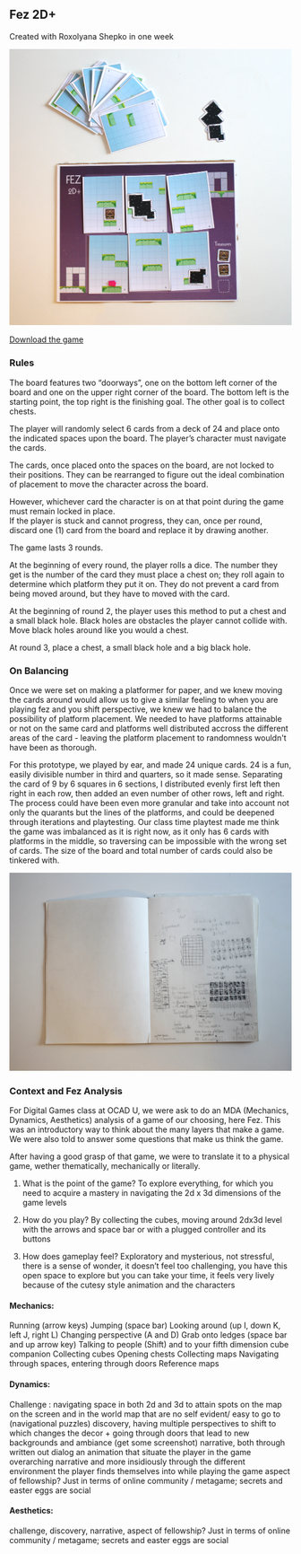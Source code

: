 ## Fez 2D+

Created with Roxolyana Shepko in one week  

![picture of the boardgame prototype](../Games/assets/boardgame_proto.png)  

[Download the game](../Games/assets/fez2dplus.pdf)    

### Rules

The board features two “doorways”, one on the bottom left corner of the board and one on the upper right corner of the board. The bottom left is the starting point, the top right is the finishing goal. The other goal is to collect chests.  

The player will randomly select 6 cards from a deck of 24 and place onto the indicated spaces upon the board. The player’s character must navigate the cards.  

The cards, once placed onto the spaces on the board, are not locked to their positions. They can be rearranged to figure out the ideal combination of placement to move the character across the board.

However, whichever card the character is on at that point during the game must remain locked in place.   
If the player is stuck and cannot progress, they can, once per round, discard one (1) card from the board and replace it by drawing another.  


The game lasts 3 rounds.  

At the beginning of every round, the player rolls a dice. The number they get is the number of the card they must place a chest on; they roll again to determine which platform they put it on. They do not prevent a card from being moved around, but they have to moved with the card.   

At the beginning of round 2, the player uses this method to put a chest and a small black hole. Black holes are obstacles the player cannot collide with. Move black holes around like you would a chest.  

At round 3, place a chest, a small black hole and a big black hole.

### On Balancing

Once we were set on making a platformer for paper, and we knew moving the cards around would allow us to give a similar feeling to when you are playing fez and you shift perspective, we knew we had to balance the possibility of platform placement. We needed to have platforms attainable or not on the same card and platforms well distributed accross the different areas of the card - leaving the platform placement to randomness wouldn't have been as thorough.   

For this prototype, we played by ear, and made 24 unique cards. 24 is a fun, easily divisible number in third and quarters, so it made sense. Separating the card of 9 by 6 squares in 6 sections, I distributed evenly first left then right in each row, then added an even number of other rows, left and right. The process could have been even more granular and take into account not only the quarants but the lines of the platforms, and could be deepened through iterations and playtesting. Our class time playtest made me think the game was imbalanced as it is right now, as it only has 6 cards with platforms in the middle, so traversing can be impossible with the wrong set of cards. The size of the board and total number of cards could also be tinkered with.

![Balancing in action, draft](../Games/assets/balancing.png)  

### Context and Fez Analysis

For Digital Games class at OCAD U, we were ask to do an MDA (Mechanics, Dynamics, Aesthetics) analysis of a game of our choosing, here Fez. This was an introductory way to think about the many layers that make a game. We were also told to answer some questions that make us think the game.  

After having a good grasp of that game, we were to translate it to a physical game, wether thematically, mechanically or literally.  

1. What is the point of the game?
To explore everything, for which you need to acquire a mastery in navigating the 2d x 3d dimensions of the game levels

2. How do you play?
By collecting the cubes, moving around 2dx3d level with the arrows and space bar or with a plugged controller and its buttons

3. How does gameplay feel?
Exploratory and mysterious, not stressful, there is a sense of wonder, it doesn’t feel too challenging, you have this open space to explore but you can take your time, it feels very lively because of the cutesy style animation and the characters 

#### Mechanics: 
Running (arrow keys)
Jumping (space bar)
Looking around (up I, down K, left J, right L)
Changing perspective (A and D) 
Grab onto ledges (space bar and up arrow key)
Talking to people (Shift) and to your fifth dimension cube companion
Collecting cubes
Opening chests
Collecting maps
Navigating through spaces, entering through doors
Reference maps

#### Dynamics: 
Challenge : navigating space in both 2d and 3d to attain spots on the map on the screen and in the world map that are no self evident/ easy to go to (navigational puzzles) 
discovery, having multiple perspectives to shift to which changes the decor + going through doors that lead to new backgrounds and ambiance (get some screenshot)
narrative, both through written out dialog an animation that situate the player in the game overarching narrative and more insidiously through the different environment the player finds themselves into while playing the game
aspect of fellowship? Just in terms of online community / metagame; secrets and easter eggs are social

#### Aesthetics: 
challenge, 
discovery, 
narrative, 
aspect of fellowship? Just in terms of online community / metagame; secrets and easter eggs are social  
